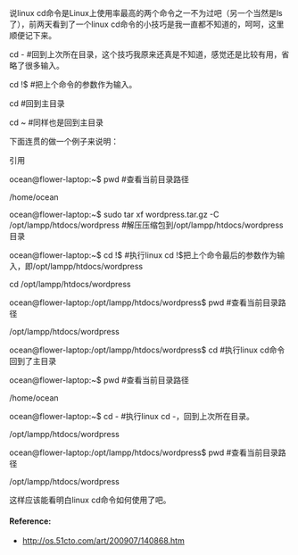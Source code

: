 说linux cd命令是Linux上使用率最高的两个命令之一不为过吧（另一个当然是ls了），前两天看到了一个linux cd命令的小技巧是我一直都不知道的，呵呵，这里顺便记下来。

cd -          #回到上次所在目录，这个技巧我原来还真是不知道，感觉还是比较有用，省略了很多输入。

cd !$          #把上个命令的参数作为输入。

cd           #回到主目录

cd ~         #同样也是回到主目录

下面连贯的做一个例子来说明：

引用

ocean@flower-laptop:~$ pwd     #查看当前目录路径

/home/ocean                                   

ocean@flower-laptop:~$ sudo tar xf wordpress.tar.gz -C /opt/lampp/htdocs/wordpress   #解压压缩包到/opt/lampp/htdocs/wordpress目录

ocean@flower-laptop:~$ cd !$       #执行linux cd  !$把上个命令最后的参数作为输入，即/opt/lampp/htdocs/wordpress

cd /opt/lampp/htdocs/wordpress                   

ocean@flower-laptop:/opt/lampp/htdocs/wordpress$ pwd          #查看当前目录路径

/opt/lampp/htdocs/wordpress           

ocean@flower-laptop:/opt/lampp/htdocs/wordpress$ cd   #执行linux cd命令回到了主目录

ocean@flower-laptop:~$ pwd    #查看当前目录路径

/home/ocean                                    

ocean@flower-laptop:~$ cd -    #执行linux cd -，回到上次所在目录。

/opt/lampp/htdocs/wordpress                      

ocean@flower-laptop:/opt/lampp/htdocs/wordpress$ pwd  #查看当前目录路径

/opt/lampp/htdocs/wordpress           

这样应该能看明白linux cd命令如何使用了吧。

#### Reference:

  * http://os.51cto.com/art/200907/140868.htm
